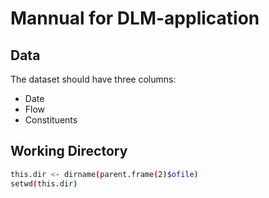 # Mannual for DLM-application
## Data
The dataset should have three columns:

* Date
* Flow
* Constituents

## Working Directory
```bash
this.dir <- dirname(parent.frame(2)$ofile)
setwd(this.dir)
```
